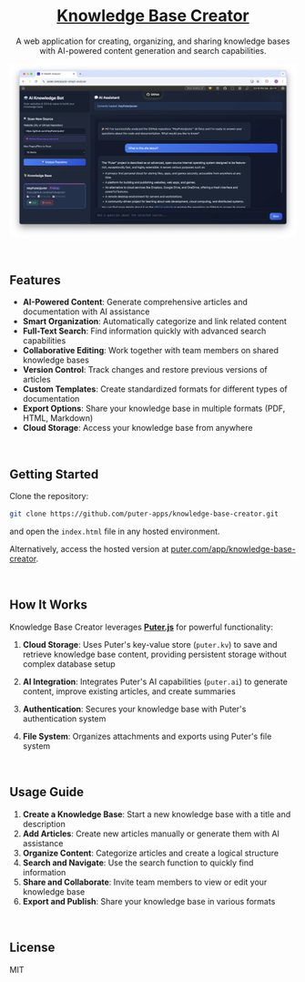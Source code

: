 <h1 align="center">
  <a href="https://puter.com/app/knowledge-base-creator" target="_blank">Knowledge Base Creator</a>
</h1>

<p align="center">A web application for creating, organizing, and sharing knowledge bases with AI-powered content generation and search capabilities.
</p>

<p align="center">
  <img src="screenshot.png" alt="Screenshot" />
</p>

<br>

## Features

- **AI-Powered Content**: Generate comprehensive articles and documentation with AI assistance
- **Smart Organization**: Automatically categorize and link related content
- **Full-Text Search**: Find information quickly with advanced search capabilities
- **Collaborative Editing**: Work together with team members on shared knowledge bases
- **Version Control**: Track changes and restore previous versions of articles
- **Custom Templates**: Create standardized formats for different types of documentation
- **Export Options**: Share your knowledge base in multiple formats (PDF, HTML, Markdown)
- **Cloud Storage**: Access your knowledge base from anywhere

<br>

## Getting Started

Clone the repository: 

```bash
git clone https://github.com/puter-apps/knowledge-base-creator.git
```

and open the `index.html` file in any hosted environment.

Alternatively, access the hosted version at [puter.com/app/knowledge-base-creator](https://puter.com/app/knowledge-base-creator).

<br>

## How It Works

Knowledge Base Creator leverages [**Puter.js**](https://developer.puter.com/) for powerful functionality:

1. **Cloud Storage**: Uses Puter's key-value store (`puter.kv`) to save and retrieve knowledge base content, providing persistent storage without complex database setup

2. **AI Integration**: Integrates Puter's AI capabilities (`puter.ai`) to generate content, improve existing articles, and create summaries

3. **Authentication**: Secures your knowledge base with Puter's authentication system

4. **File System**: Organizes attachments and exports using Puter's file system

<br>

## Usage Guide

1. **Create a Knowledge Base**: Start a new knowledge base with a title and description
2. **Add Articles**: Create new articles manually or generate them with AI assistance
3. **Organize Content**: Categorize articles and create a logical structure
4. **Search and Navigate**: Use the search function to quickly find information
5. **Share and Collaborate**: Invite team members to view or edit your knowledge base
6. **Export and Publish**: Share your knowledge base in various formats

<br>

## License

MIT
